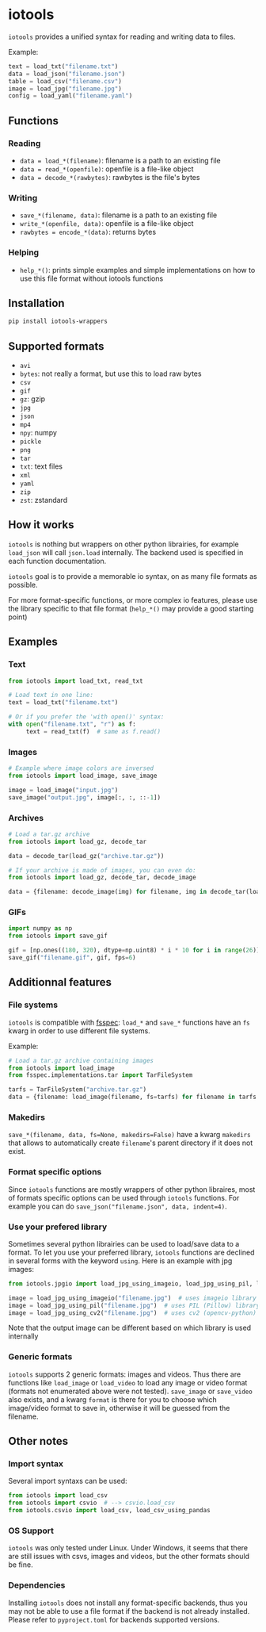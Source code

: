 # iotools

`iotools` provides a unified syntax for reading and writing data to files.

Example:
```py
text = load_txt("filename.txt")
data = load_json("filename.json")
table = load_csv("filename.csv")
image = load_jpg("filename.jpg")
config = load_yaml("filename.yaml")
```


## Functions

### Reading

- `data = load_*(filename)`: filename is a path to an existing file
- `data = read_*(openfile)`: openfile is a file-like object
- `data = decode_*(rawbytes)`: rawbytes is the file's bytes


### Writing

- `save_*(filename, data)`: filename is a path to an existing file
- `write_*(openfile, data)`: openfile is a file-like object
- `rawbytes = encode_*(data)`: returns bytes


### Helping

- `help_*()`: prints simple examples and simple implementations on how to use this file format without iotools functions


## Installation

```bash
pip install iotools-wrappers
```


## Supported formats

- `avi`
- `bytes`: not really a format, but use this to load raw bytes
- `csv`
- `gif`
- `gz`: gzip
- `jpg`
- `json`
- `mp4`
- `npy`: numpy
- `pickle`
- `png`
- `tar`
- `txt`: text files
- `xml`
- `yaml`
- `zip`
- `zst`: zstandard


## How it works

`iotools` is nothing but wrappers on other python librairies, for example `load_json` will call `json.load` internally.
The backend used is specified in each function documentation.

`iotools` goal is to provide a memorable io syntax, on as many file formats as possible.

For more format-specific functions, or more complex io features, please use the library specific to that file format (`help_*()` may provide a good starting point)


## Examples

### Text

```py
from iotools import load_txt, read_txt

# Load text in one line:
text = load_txt("filename.txt")

# Or if you prefer the 'with open()' syntax:
with open("filename.txt", "r") as f:
     text = read_txt(f)  # same as f.read()
```

### Images

```py
# Example where image colors are inversed
from iotools import load_image, save_image

image = load_image("input.jpg")
save_image("output.jpg", image[:, :, ::-1])
```

### Archives

```py
# Load a tar.gz archive
from iotools import load_gz, decode_tar

data = decode_tar(load_gz("archive.tar.gz"))

# If your archive is made of images, you can even do:
from iotools import load_gz, decode_tar, decode_image

data = {filename: decode_image(img) for filename, img in decode_tar(load_gz("archive.tar.gz")).items()}
```

### GIFs

```py
import numpy as np
from iotools import save_gif

gif = [np.ones((180, 320), dtype=np.uint8) * i * 10 for i in range(26)]
save_gif("filename.gif", gif, fps=6)
```


## Additionnal features

### File systems

`iotools` is compatible with [fsspec](https://pypi.org/project/fsspec/ "fsspec"): `load_*` and `save_*` functions have an `fs` kwarg in order to use different file systems.

Example:
```py
# Load a tar.gz archive containing images
from iotools import load_image
from fsspec.implementations.tar import TarFileSystem

tarfs = TarFileSystem("archive.tar.gz")
data = {filename: load_image(filename, fs=tarfs) for filename in tarfs.glob("*")}
```

### Makedirs

`save_*(filename, data, fs=None, makedirs=False)` have a kwarg `makedirs` that allows to automatically create `filename`'s parent directory if it does not exist.

### Format specific options

Since `iotools` functions are mostly wrappers of other python libraires, most of formats specific options can be used through `iotools` functions.
For example you can do `save_json("filename.json", data, indent=4)`.

### Use your prefered library

Sometimes several python librairies can be used to load/save data to a format. To let you use your preferred library, `iotools` functions are declined in several forms with the keyword `using`. Here is an example with jpg images:
```py
from iotools.jpgio import load_jpg_using_imageio, load_jpg_using_pil, load_jpg_using_cv2

image = load_jpg_using_imageio("filename.jpg")  # uses imageio library
image = load_jpg_using_pil("filename.jpg")  # uses PIL (Pillow) library
image = load_jpg_using_cv2("filename.jpg")  # uses cv2 (opencv-python) library
```
Note that the output image can be different based on which library is used internally

### Generic formats

`iotools` supports 2 generic formats: images and videos. Thus there are functions like `load_image` or `load_video` to load any image or video format (formats not enumerated above were not tested).
`save_image` or `save_video` also exists, and a kwarg `format` is there for you to choose which image/video format to save in, otherwise it will be guessed from the filename.


## Other notes

### Import syntax

Several import syntaxs can be used:
```py
from iotools import load_csv
from iotools import csvio  # --> csvio.load_csv
from iotools.csvio import load_csv, load_csv_using_pandas
```

### OS Support

`iotools` was only tested under Linux. Under Windows, it seems that there are still issues with csvs, images and videos, but the other formats should be fine.

### Dependencies

Installing `iotools` does not install any format-specific backends, thus you may not be able to use a file format if the backend is not already installed. Please refer to `pyproject.toml` for backends supported versions.
